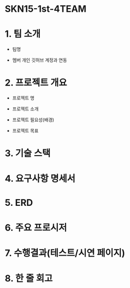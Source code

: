 # SKN15-1st-4TEAM


# 1. 팀 소개

- 팀명

- 멤버 개인 깃허브 계정과 연동

 

# 2. 프로젝트 개요

- 프로젝트 명

- 프로젝트 소개

- 프로젝트 필요성(배경)

- 프로젝트 목표

 

# 3. 기술 스택

 

# 4. 요구사항 명세서

 

# 5. ERD

 

# 6. 주요 프로시저

 

# 7. 수행결과(테스트/시연 페이지)

 

# 8. 한 줄 회고

